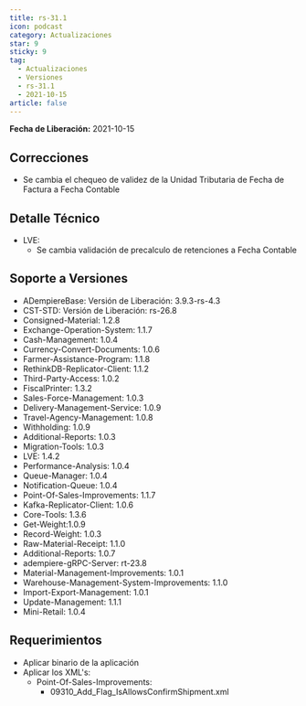 ```yaml
---
title: rs-31.1
icon: podcast
category: Actualizaciones
star: 9
sticky: 9
tag:
  - Actualizaciones
  - Versiones
  - rs-31.1
  - 2021-10-15
article: false
---
```


**Fecha de Liberación:** 2021-10-15

## Correcciones

- Se cambia el chequeo de validez de la Unidad Tributaria de Fecha de Factura a Fecha Contable

## Detalle Técnico

- LVE:
  - Se cambia validación de precalculo de retenciones a Fecha Contable

## Soporte a Versiones

- ADempiereBase: Versión de Liberación: 3.9.3-rs-4.3
- CST-STD: Versión de Liberación: rs-26.8
- Consigned-Material: 1.2.8
- Exchange-Operation-System: 1.1.7
- Cash-Management: 1.0.4
- Currency-Convert-Documents: 1.0.6
- Farmer-Assistance-Program: 1.1.8
- RethinkDB-Replicator-Client: 1.1.2
- Third-Party-Access: 1.0.2
- FiscalPrinter: 1.3.2
- Sales-Force-Management: 1.0.3
- Delivery-Management-Service: 1.0.9
- Travel-Agency-Management: 1.0.8
- Withholding: 1.0.9
- Additional-Reports: 1.0.3
- Migration-Tools: 1.0.3
- LVE: 1.4.2
- Performance-Analysis: 1.0.4
- Queue-Manager: 1.0.4
- Notification-Queue: 1.0.4
- Point-Of-Sales-Improvements: 1.1.7
- Kafka-Replicator-Client: 1.0.6
- Core-Tools: 1.3.6
- Get-Weight:1.0.9
- Record-Weight: 1.0.3
- Raw-Material-Receipt: 1.1.0
- Additional-Reports: 1.0.7
- adempiere-gRPC-Server: rt-23.8
- Material-Management-Improvements: 1.0.1
- Warehouse-Management-System-Improvements: 1.1.0
- Import-Export-Management: 1.0.1
- Update-Management: 1.1.1
- Mini-Retail: 1.0.4

## Requerimientos

- Aplicar binario de la aplicación
- Aplicar los XML's:
  - Point-Of-Sales-Improvements:
    - 09310_Add_Flag_IsAllowsConfirmShipment.xml
